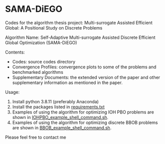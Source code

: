 # SAMA-DiEGO
Codes for the algorithm thesis project:  Multi-surrogate Assisted Efficient Global: A Positional Study on Discrete Problems

Algorithm Name: Self-Adaptive Multi-surrogate Assisted Discrete Efficient Global Optimization (SAMA-DiEGO)



Contents:

- Codes: source codes directory
- Convergence Profiles: convergence plots to some of the problems and benchmarked algorithms
- Supplementary Documents: the extended version of the paper and other supplementary information as mentioned in the paper.



Usage:

1. Install python 3.8.11 (preferably Anaconda)
2. Install the packages listed in [requirements.txt](https://github.com/BaronH07/SAMA-DiEGO/blob/main/requirements.txt)
3. Examples of using the algorithm for optimizing IOH PBO problems are shown in [IOHPBO_example_shell_command.sh](https://github.com/BaronH07/SAMA-DiEGO/blob/main/Codes/IOHPBO_example_shell_command.sh).
4. Examples of using the algorithm for optimizing discrete BBOB  problems are shown in [BBOB_example_shell_command.sh](https://github.com/BaronH07/SAMA-DiEGO/blob/main/Codes/BBOB_example_shell_command.sh).

Please feel free to contact me

